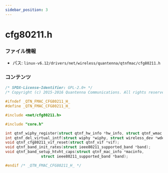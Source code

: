 ```yaml
---
sidebar_position: 3
---
```

# cfg80211.h

### ファイル情報

- パス: `linux-v6.12/drivers/net/wireless/quantenna/qtnfmac/cfg80211.h`

### コンテンツ

```h
/* SPDX-License-Identifier: GPL-2.0+ */
/* Copyright (c) 2015-2016 Quantenna Communications. All rights reserved. */

#ifndef _QTN_FMAC_CFG80211_H_
#define _QTN_FMAC_CFG80211_H_

#include <net/cfg80211.h>

#include "core.h"

int qtnf_wiphy_register(struct qtnf_hw_info *hw_info, struct qtnf_wmac *mac);
int qtnf_del_virtual_intf(struct wiphy *wiphy, struct wireless_dev *wdev);
void qtnf_cfg80211_vif_reset(struct qtnf_vif *vif);
void qtnf_band_init_rates(struct ieee80211_supported_band *band);
void qtnf_band_setup_htvht_caps(struct qtnf_mac_info *macinfo,
				struct ieee80211_supported_band *band);

#endif /* _QTN_FMAC_CFG80211_H_ */

```
